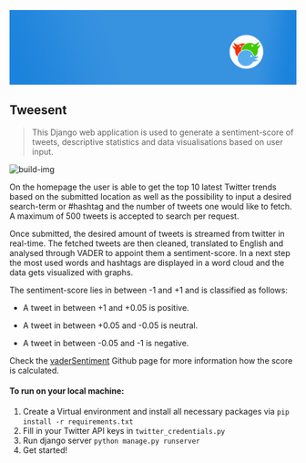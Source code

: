 ![Tweesent](TwitterSentimentAnalyser/TSentimentAnalyser/static/images/Banner.png)
## Tweesent

> This Django web application is used to generate a sentiment-score of tweets, descriptive statistics and data visualisations based on user input.

![build-img]

On the homepage the user is able to get the top 10 latest Twitter trends based on the submitted location as well as the possibility to input a desired search-term or #hashtag and the number of tweets one would like to fetch. A maximum of 500 tweets is accepted to search per request. 

Once submitted, the desired amount of tweets is streamed from twitter in real-time. The fetched tweets are then cleaned, translated to English and analysed through VADER to appoint them a sentiment-score.
In a next step the most used words and hashtags are displayed in a word cloud and the data gets visualized with graphs.

The sentiment-score lies in between -1 and +1 and is classified as follows:

* A tweet in between +1 and +0.05 is positive.

* A tweet in between +0.05 and -0.05 is neutral.

* A tweet in between -0.05 and -1 is negative.

Check the [vaderSentiment] Github page for more information how the score is calculated.

#### To run on your local machine:

1. Create a Virtual environment and install all necessary packages via  `pip install -r requirements.txt`
2. Fill in your Twitter API keys in `twitter_credentials.py`
3. Run django server `python manage.py runserver`
4. Get started!

<!-- Markdown link & img dfn's -->
[build-img]: https://img.shields.io/badge/build-passing-brightgreen
[vaderSentiment]: https://github.com/cjhutto/vaderSentiment
